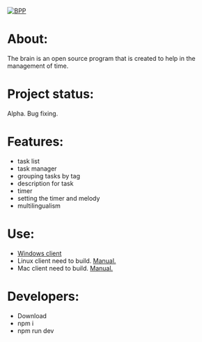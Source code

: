 
 [![BPP](https://github.com/StekolschikovV/brain-plus-plus/master/img/promo.png)](https://youtu.be/p3Q8oywXhl0)

 About:
 ===================
 The brain is an open source program that is created to help in the management of time.

 Project status:
 ===================
 Alpha. Bug fixing.

 Features:
 ===================
 * task list
 * task manager
 * grouping tasks by tag
 * description for task
 * timer
 * setting the timer and melody
 * multilingualism

 Use:
 ===================
 - [Windows client ](https://github.com/StekolschikovV/brain-plus-plus/raw/master/Brain%2B%2B%20Setup%200.1.0.exe)
 - Linux client need to build. [Manual.](https://www.electron.build/)
 - Mac client need to build. [Manual.](https://www.electron.build/)

 Developers:
 ===================
 - Download
 - npm i
 - npm run dev
